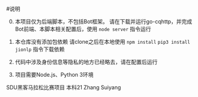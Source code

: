 #说明

0. 本项目仅为后端脚本，不包括Bot框架。
   请在下载并运行go-cqhttp，并完成Bot前端、本脚本相关配置后，使用
   `node server`
   指令运行
   
1. 本仓库没有添加包依赖
请clone之后在本地使用
`npm install`
`pip3 install jionlp`
指令下载依赖

2. 代码中涉及身份信息等隐私的地方已经略去，请在配置后运行

3. 项目需要Node.js、Python 3环境

SDU黑客马拉松比赛项目
本科21 Zhang Suiyang